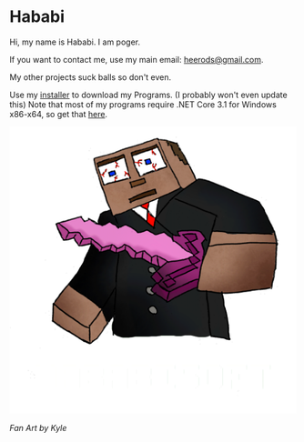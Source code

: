 # Hababi
Hi, my name is Hababi. I am poger.

If you want to contact me, use my main email: heerods@gmail.com.

My other projects suck balls so don't even.

Use my [installer](HababisoftInstaller.exe) to download my Programs. (I probably won't even update this)
Note that most of my programs require .NET Core 3.1 for Windows x86-x64, so get that [here](https://dotnet.microsoft.com/download/dotnet-core/3.1).

![](HababiSoftLogo.png)

*Fan Art by Kyle* 
